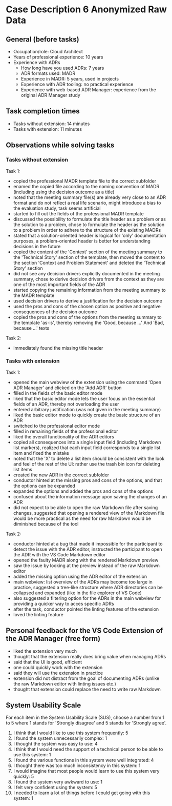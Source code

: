 # Case Description 6 Anonymized Raw Data


## General (before tasks)

* Occupation/role: Cloud Architect
* Years of professional experience: 10 years
* Experience with ADRs
  * How long have you used ADRs: 7 years
  * ADR formats used: MADR
  * Experience in MADR: 5 years, used in projects
  * Experience with ADR tooling: no practical experience
  * Experience with web-based ADR Manager: experience from the original ADR Manager study


## Task completion times

* Tasks without extension: 14 minutes
* Tasks with extension: 11 minutes


## Observations while solving tasks

### Tasks without extension

Task 1:

* copied the professional MADR template file to the correct subfolder
* enamed the copied file according to the naming convention of MADR (including using the decision outcome as a title)
* noted that the meeting summary file(s) are already very close to an ADR format and do not reflect a real life scenario, might introduce a bias to the evaluation study, task seems artificial
* started to fill out the fields of the professional MADR template
* discussed the possibility to formulate the title header as a problem or as the solution to a problem, chose to formulate the header as the solution to a problem in order to adhere to the structure of the existing MADRs
* stated that a solution-oriented header is logical for 'only' documentation purposes, a problem-oriented header is better for understanding decisions in the future
* copied the content of the 'Context' section of the meeting summary to the 'Technical Story' section of the template, then moved the content to the section 'Context and Problem Statement' and deleted the 'Technical Story' section
* did not see any decision drivers explicitly documented in the meeting summary, chose to derive decision drivers from the context as they are one of the most important fields of the ADR
* started copying the remaining information from the meeting summary to the MADR template
* used decision drivers to derive a justification for the decision outcome
* used the pros and cons of the chosen option as positive and negative consequences of the decision outcome
* copied the pros and cons of the options from the meeting summary to the template 'as-is', thereby removing the 'Good, because ...' And 'Bad, because ...' texts


Task 2:

* immediately found the missing title header


### Tasks with extension

Task 1:

* opened the main webview of the extension using the command 'Open ADR Manager' and clicked on the 'Add ADR' button
* filled in the fields of the basic editor mode
* liked that the basic editor mode lets the user focus on the essential fields of an ADR, thereby not overloading the user
* entered arbitrary justification (was not given in the meeting summary)
* liked the basic editor mode to quickly create the basic structure of an ADR
* switched to the professional editor mode
* filled in remaining fields of the professional editor
* liked the overall functionality of the ADR editors
* copied all consequences into a single input field (including Markdown list markers), realized that each input field corresponds to a single list item and fixed the mistake
* noted that the 'X' to delete a list item should be consistent with the look and feel of the rest of the UI: rather use the trash bin icon for deleting list items
* created the new ADR in the correct subfolder
* conductor hinted at the missing pros and cons of the options, and that the options can be expanded
* expanded the options and added the pros and cons of the options
* confused about the information message upon saving the changes of an ADR
* did not expect to be able to open the raw Markdown file after saving changes, suggested that opening a rendered view of the Markdown file would be more practical as the need for raw Markdown would be diminished because of the tool


Task 2:

* conductor hinted at a bug that made it impossible for the participant to detect the issue with the ADR editor, instructed the participant to open the ADR with the VS Code Markdown editor
* opened the faulty MADR along with the rendered Markdown preview
* saw the issue by looking at the preview instead of the raw Markdown editor
* added the missing option using the ADR editor of the extension
* main webview: list overview of the ADRs may become too large in practice, suggested a tree-like structure where ADR directories can be collapsed and expanded (like in the file explorer of VS Code)
* also suggested a filtering option for the ADRs in the main webview for providing a quicker way to acces specific ADRs
* after the task, conductor pointed the linting features of the extension
* loved the linting feature


## Personal feedback for the VS Code Extension of the ADR Manager (free form)

* liked the extension very much
* thought that the extension really does bring value when managing ADRs
* said that the UI is good, efficient
* one could quickly work with the extension
* said they will use the extension in practice
* extension did not distract from the goal of documenting ADRs (unlike the raw Markdown editor with linting issues etc.)
* thought that extension could replace the need to write raw Markdown


## System Usability Scale

For each item in the System Usability Scale (SUS), choose a number from 1 to 5 where 1 stands for 'Strongly disagree' and 5 stands for 'Strongly agree'.

1. I think that I would like to use this system frequently: 5
2. I found the system unnecessarily complex: 1
3. I thought the system was easy to use: 4
4. I think that I would need the support of a technical person to be able to use this system: 1
5. I found the various functions in this system were well integrated: 4
6. I thought there was too much inconsistency in this system: 1
7. I would imagine that most people would learn to use this system very quickly: 5
8. I found the system very awkward to use: 1
9. I felt very confident using the system: 5
10. I needed to learn a lot of things before I could get going with this system: 1

